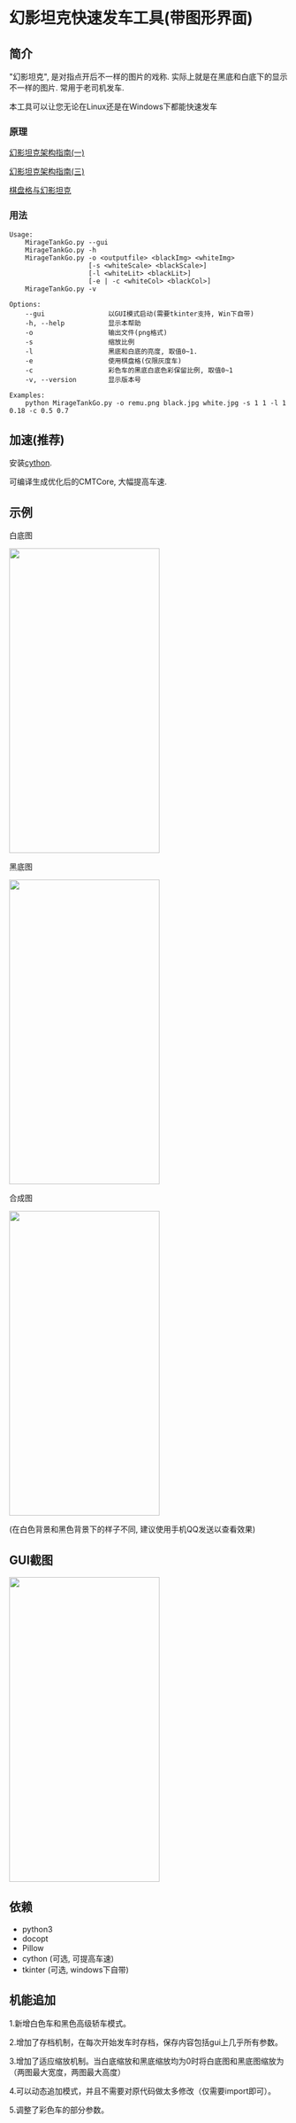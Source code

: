 # 幻影坦克快速发车工具(带图形界面)

## 简介

"幻影坦克", 是对指点开后不一样的图片的戏称.
实际上就是在黑底和白底下的显示不一样的图片.
常用于老司机发车.

本工具可以让您无论在Linux还是在Windows下都能快速发车

### 原理

[幻影坦克架构指南(一)](https://zhuanlan.zhihu.com/p/31164700)

[幻影坦克架构指南(三)](https://zhuanlan.zhihu.com/p/32532733)

[棋盘格与幻影坦克](https://zhuanlan.zhihu.com/p/33148445)

### 用法

    Usage:
        MirageTankGo.py --gui
        MirageTankGo.py -h
        MirageTankGo.py -o <outputfile> <blackImg> <whiteImg>
                        [-s <whiteScale> <blackScale>]
                        [-l <whiteLit> <blackLit>]
                        [-e | -c <whiteCol> <blackCol>]
        MirageTankGo.py -v
    
    Options:
        --gui                以GUI模式启动(需要tkinter支持, Win下自带)
        -h, --help           显示本帮助
        -o                   输出文件(png格式)
        -s                   缩放比例
        -l                   黑底和白底的亮度, 取值0~1.
        -e                   使用棋盘格(仅限灰度车)
        -c                   彩色车的黑底白底色彩保留比例, 取值0~1
        -v, --version        显示版本号
    
    Examples:
        python MirageTankGo.py -o remu.png black.jpg white.jpg -s 1 1 -l 1 0.18 -c 0.5 0.7

## 加速(推荐)

安装[cython](http://cython.org/).

可编译生成优化后的CMTCore, 大幅提高车速.


## 示例

白底图

<img src="https://github.com/XenoAmess/MirageTankGo/blob/master/white.jpg" width="272" height="550">


黑底图

<img src="https://github.com/XenoAmess/MirageTankGo/blob/master/black.jpg" width="272" height="550">


合成图

<img src="https://raw.githubusercontent.com/XenoAmess/MirageTankGo/master/output.png" width="272" height="550">

(在白色背景和黑色背景下的样子不同, 建议使用手机QQ发送以查看效果)


## GUI截图

<img src="https://raw.githubusercontent.com/XenoAmess/MirageTankGo/master/screenshot.png" width="272" height="550">


## 依赖

+ python3
+ docopt
+ Pillow
+ cython (可选, 可提高车速)
+ tkinter (可选, windows下自带)

## 机能追加

1.新增白色车和黑色高级轿车模式。

2.增加了存档机制，在每次开始发车时存档，保存内容包括gui上几乎所有参数。

3.增加了适应缩放机制。当白底缩放和黑底缩放均为0时将白底图和黑底图缩放为（两图最大宽度，两图最大高度）

4.可以动态追加模式，并且不需要对原代码做太多修改（仅需要import即可）。

5.调整了彩色车的部分参数。
